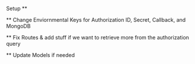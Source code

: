 Setup **

** Change Enviornmental Keys for Authorization ID, Secret, Callback, and MongoDB

** Fix Routes & add stuff if we want to retrieve more from the authorization query

** Update Models if needed



